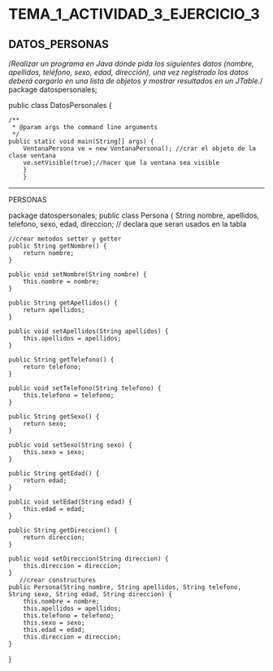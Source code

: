 # TEMA_1_ACTIVIDAD_3_EJERCICIO_3

   DATOS_PERSONAS
-----------------
   /*Realizar un programa en Java dónde pida los siguientes datos (nombre, 
apellidos, teléfono, sexo, edad, dirección), una vez registrado los datos 
deberá cargarlo en una lista de objetos y mostrar resultados en un JTable.*/
package datospersonales;

public class DatosPersonales {

    /**
     * @param args the command line arguments
     */
    public static void main(String[] args) {
        VentanaPersona ve = new VentanaPersona(); //crar el objeto de la clase ventana
        ve.setVisible(true);//hacer que la ventana sea visible
        }
        }
-----------------------------------
PERSONAS

package datospersonales;
public class Persona {
    String nombre, apellidos, telefono, sexo, edad, direccion; // declara que seran usados en la tabla

    //crear metodos setter y getter
    public String getNombre() {
        return nombre;
    }

    public void setNombre(String nombre) {
        this.nombre = nombre;
    }

    public String getApellidos() {
        return apellidos;
    }

    public void setApellidos(String apellidos) {
        this.apellidos = apellidos;
    }

    public String getTelefono() {
        return telefono;
    }

    public void setTelefono(String telefono) {
        this.telefono = telefono;
    }

    public String getSexo() {
        return sexo;
    }

    public void setSexo(String sexo) {
        this.sexo = sexo;
    }

    public String getEdad() {
        return edad;
    }

    public void setEdad(String edad) {
        this.edad = edad;
    }

    public String getDireccion() {
        return direccion;
    }

    public void setDireccion(String direccion) {
        this.direccion = direccion;
    }
       //crear constructures
    public Persona(String nombre, String apellidos, String telefono, String sexo, String edad, String direccion) {
        this.nombre = nombre;
        this.apellidos = apellidos;
        this.telefono = telefono;
        this.sexo = sexo;
        this.edad = edad;
        this.direccion = direccion;
    }
    
}
       
